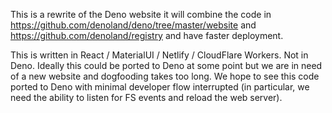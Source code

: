 This is a rewrite of the Deno website it will combine the code in
https://github.com/denoland/deno/tree/master/website and
https://github.com/denoland/registry and have faster deployment.

This is written in React / MaterialUI / Netlify / CloudFlare Workers. Not in
Deno. Ideally this could be ported to Deno at some point but we are in need of a
new website and dogfooding takes too long. We hope to see this code ported to
Deno with minimal developer flow interrupted (in particular, we need the ability
to listen for FS events and reload the web server).
